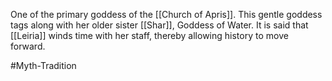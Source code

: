 One of the primary goddess of the <span class="miscellaneous">[[Church of Apris]]</span>.
This gentle goddess tags along with her older sister <span class="miscellaneous">[[Shar]]</span>, Goddess of Water.  It is said that <span class="miscellaneous">[[Leiria]]</span> winds time with her staff, thereby allowing history to move forward.

#Myth-Tradition